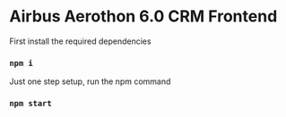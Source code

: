 # Airbus Aerothon 6.0 CRM Frontend

First install the required dependencies

### `npm i`

Just one step setup, run the npm command

### `npm start`
